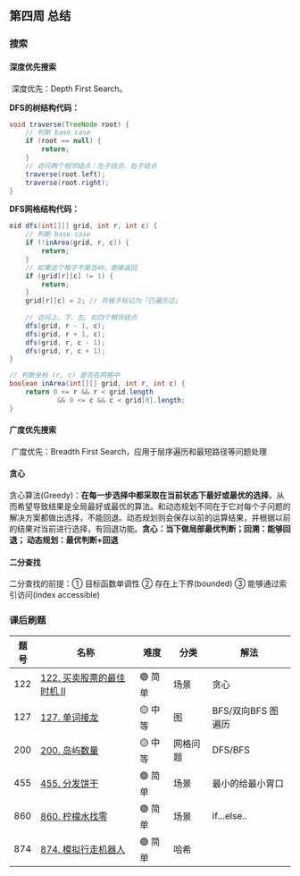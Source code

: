 ## 第四周 总结

### 搜索

#### 深度优先搜索

​	深度优先：Depth First Search。

**DFS的树结构代码：**

```java
void traverse(TreeNode root) {
    // 判断 base case
    if (root == null) {
        return;
    }
    // 访问两个相邻结点：左子结点、右子结点
    traverse(root.left);
    traverse(root.right);
}
```

**DFS网格结构代码：**

```java
oid dfs(int[][] grid, int r, int c) {
    // 判断 base case
    if (!inArea(grid, r, c)) {
        return;
    }
    // 如果这个格子不是岛屿，直接返回
    if (grid[r][c] != 1) {
        return;
    }
    grid[r][c] = 2; // 将格子标记为「已遍历过」
    
    // 访问上、下、左、右四个相邻结点
    dfs(grid, r - 1, c);
    dfs(grid, r + 1, c);
    dfs(grid, r, c - 1);
    dfs(grid, r, c + 1);
}

// 判断坐标 (r, c) 是否在网格中
boolean inArea(int[][] grid, int r, int c) {
    return 0 <= r && r < grid.length 
        	&& 0 <= c && c < grid[0].length;
}
```



#### 广度优先搜索

​	广度优先：Breadth First Search，应用于层序遍历和最短路径等问题处理

#### 贪心

​	贪心算法(Greedy)：**在每一步选择中都采取在当前状态下最好或最优的选择**，从而希望导致结果是全局最好或最优的算法。和动态规划不同在于它对每个子问题的解决方案都做出选择，不能回退。动态规划则会保存以前的运算结果，并根据以前的结果对当前进行选择，有回退功能。**贪心：当下做局部最优判断；回溯：能够回退； 动态规划：最优判断+回退**

#### 二分查找

二分查找的前提：① 目标函数单调性 ② 存在上下界(bounded) ③ 能够通过索引访问(index accessible)

### 课后刷题

| 题号 | 名称                                                         | 难度   | 分类     | 解法               |
| ---- | ------------------------------------------------------------ | ------ | -------- | ------------------ |
| 122  | [122. 买卖股票的最佳时机 II](https://leetcode-cn.com/problems/best-time-to-buy-and-sell-stock-ii/) | 🟢 简单 | 场景     | 贪心               |
| 127  | [127. 单词接龙](https://leetcode-cn.com/problems/word-ladder/) | 🟡 中等 | 图       | BFS/双向BFS 图遍历 |
| 200  | [200. 岛屿数量](https://leetcode-cn.com/problems/number-of-islands/) | 🟡 中等 | 网格问题 | DFS/BFS            |
| 455  | [455. 分发饼干](https://leetcode-cn.com/problems/assign-cookies/) | 🟢 简单 | 场景     | 最小的给最小胃口   |
| 860  | [860. 柠檬水找零](https://leetcode-cn.com/problems/lemonade-change/) | 🟢 简单 | 场景     | if...else..        |
| 874  | [874. 模拟行走机器人](https://leetcode-cn.com/problems/walking-robot-simulation/) | 🟢 简单 | 哈希     |                    |

